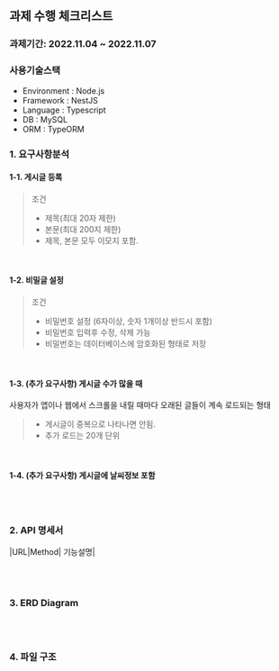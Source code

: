 ## 과제 수행 체크리스트

### 과제기간: 2022.11.04 ~ 2022.11.07

### 사용기술스택

- Environment : Node.js
- Framework : NestJS
- Language : Typescript
- DB : MySQL
- ORM : TypeORM

### 1. 요구사항분석

#### 1-1. 게시글 등록

> 조건
>
> - 제목(최대 20자 제한)
> - 본문(최대 200지 제한)
> - 제목, 본문 모두 이모지 포함.

<br>

#### 1-2. 비밀글 설정

> 조건
>
> - 비밀번호 설정 (6자이상, 숫자 1개이상 반드시 포함)
> - 비밀번호 입력후 수정, 삭제 가능
> - 비밀번호는 데이터베이스에 암호화된 형태로 저장

<br>

#### 1-3. (추가 요구사항) 게시글 수가 많을 때

사용자가 앱이나 웹에서 스크롤을 내릴 때마다 오래된 글들이 계속 로드되는 형태

> - 게시글이 중복으로 나타나면 안됨.
> - 추가 로드는 20개 단위

<br>

#### 1-4. (추가 요구사항) 게시글에 날씨정보 포함

<br><br>

### 2. API 명세서

|URL|Method| 기능설명|

<br><br>

### 3. ERD Diagram

<br><br>

### 4. 파일 구조

<br><br>
